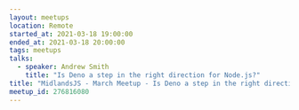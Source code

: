 ```yaml
---
layout: meetups
location: Remote
started_at: 2021-03-18 19:00:00
ended_at: 2021-03-18 20:00:00
tags: meetups
talks:
  - speaker: Andrew Smith
    title: "Is Deno a step in the right direction for Node.js?"
title: "MidlandsJS - March Meetup - Is Deno a step in the right direction for Node.js?"
meetup_id: 276816080
---
```


